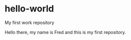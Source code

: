 # hello-world
My first work repository

Hello there, my name is Fred and this is my first repository.
